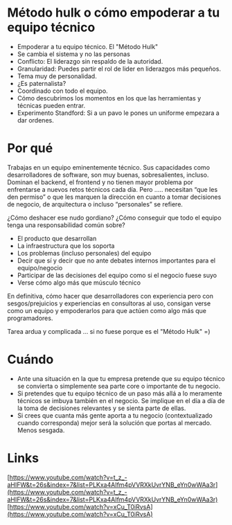 # Método hulk o cómo empoderar a tu equipo técnico

- Empoderar a tu equipo técnico. El "Método Hulk"
- Se cambia el sistema y no las personas
- Conflicto: El liderazgo sin respaldo de la autoridad.
- Granularidad: Puedes partir el rol de lider en liderazgos más pequeños.
- Tema muy de personalidad.
- ¿Es paternalista?
- Coordinado con todo el equipo.
- Cómo descubrimos los momentos en los que las herramientas y técnicas pueden entrar.
- Experimento Standford: Si a un pavo le pones un uniforme empezara a dar ordenes.

# Por qué
Trabajas en un equipo eminentemente técnico. Sus capacidades como desarrolladores de software, son muy buenas, sobresalientes, incluso. Dominan el backend, el frontend y no tienen mayor problema por enfrentarse a nuevos retos técnicos cada día. Pero ….. necesitan “que les den permiso” o que les marquen la dirección en cuanto a tomar decisiones de negocio, de arquitectura o incluso “personales” se refiere.

¿Cómo deshacer ese nudo gordiano?
¿Cómo conseguir que todo el equipo tenga una responsabilidad común sobre?
- El producto que desarrollan
- La infraestructura que los soporta
- Los problemas (incluso personales) del equipo
- Decir que sí y decir que no ante debates internos importantes para el equipo/negocio 
- Participar de las decisiones del equipo como si el negocio fuese suyo 
- Verse cómo algo más que músculo técnico

En definitiva,  cómo hacer que desarrolladores con experiencia pero con sesgos/prejuicios y experiencias en consultoras al uso, consigan verse como un equipo y empoderarlos para que actúen como algo más que programadores.

Tarea ardua y complicada ... si no fuese porque es el "Método Hulk" =)

# Cuándo
- Ante una situación en la que tu empresa pretende que su equipo técnico se convierta o simplemente sea parte core o importante de tu negocio.
- Si pretendes que tu equipo técnico de un paso más allá a lo meramente técnicos se imbuya también en el negocio. Se implique en el día a día de la toma de decisiones relevantes y se sienta parte de ellas.
- Si crees que cuanta más gente aporta a tu negocio (contextualizado cuando corresponda) mejor será la solución que portas al mercado. Menos sesgada.

# Links
[https://www.youtube.com/watch?v=t_z_-aHIFW&t=26s&index=7&list=PLKxa4AIfm4pVVRXkUvrYNB_eYn0wWAa3r](https://www.youtube.com/watch?v=t_z_-aHIFW&t=26s&index=7&list=PLKxa4AIfm4pVVRXkUvrYNB_eYn0wWAa3r)
[https://www.youtube.com/watch?v=xCu_T0iRvsA](https://www.youtube.com/watch?v=xCu_T0iRvsA)
